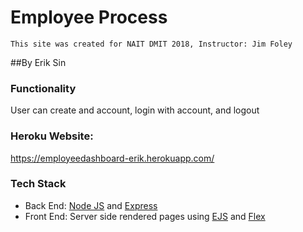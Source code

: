 # Employee Process

`This site was created for NAIT DMIT 2018, Instructor: Jim Foley`

##By Erik Sin

### Functionality
User can create and account, login with account, and logout

### Heroku Website:
https://employeedashboard-erik.herokuapp.com/


### Tech Stack
* Back End: [Node JS](https://nodejs.org/en/) and [Express](https://expressjs.com/)
* Front End: Server side rendered pages using [EJS](https://expressjs.com/) and [Flex](https://css-tricks.com/snippets/css/a-guide-to-flexbox/)




